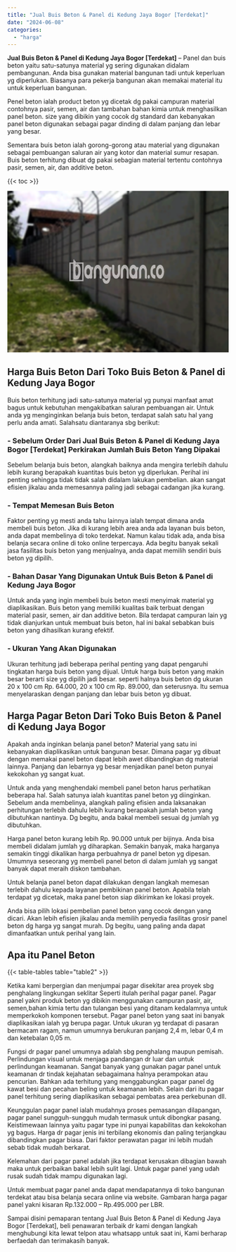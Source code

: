 ```yaml
---
title: "Jual Buis Beton & Panel di Kedung Jaya Bogor [Terdekat]"
date: "2024-06-08"
categories: 
  - "harga"
---
```


**Jual Buis Beton & Panel di Kedung Jaya Bogor \[Terdekat\]** – Panel dan buis beton yaitu satu-satunya material yg sering digunakan didalam pembangunan. Anda bisa gunakan material bangunan tadi untuk keperluan yg diperlukan. Biasanya para pekerja bangunan akan memakai material itu untuk keperluan bangunan.

Penel beton ialah product beton yg dicetak dg pakai campuran material contohnya pasir, semen, air dan tambahan bahan kimia untuk menghasilkan panel beton. size yang dibikin yang cocok dg standard dan kebanyakan panel beton digunakan sebagai pagar dinding di dalam panjang dan lebar yang besar.

Sementara buis beton ialah gorong-gorong atau material yang digunakan sebagai pembuangan saluran air yang kotor dan material sumur resapan. Buis beton terhitung dibuat dg pakai sebagian material tertentu contohnya pasir, semen, air, dan additive beton.

{{< toc >}}

![Jual Buis Beton & Panel di Kedung Jaya Bogor [Terdekat]](/images/jual-panel-buis-beton-murah-47.png)

## Harga Buis Beton Dari Toko Buis Beton & Panel di Kedung Jaya Bogor

Buis beton terhitung jadi satu-satunya material yg punyai manfaat amat bagus untuk kebutuhan mengakibatkan saluran pembuangan air. Untuk anda yg menginginkan belanja buis beton, terdapat salah satu hal yang perlu anda amati. Salahsatu diantaranya sbg berikut:

### \- Sebelum Order Dari Jual Buis Beton & Panel di Kedung Jaya Bogor \[Terdekat\] Perkirakan Jumlah Buis Beton Yang Dipakai

Sebelum belanja buis beton, alangkah baiknya anda mengira terlebih dahulu lebih kurang berapakah kuantitas buis beton yg diperlukan. Perihal ini penting sehingga tidak tidak salah didalam lakukan pembelian. akan sangat efisien jikalau anda memesannya paling jadi sebagai cadangan jika kurang.

### \- Tempat Memesan Buis Beton

Faktor penting yg mesti anda tahu lainnya ialah tempat dimana anda membeli buis beton. Jika di kurang lebih area anda ada layanan buis beton, anda dapat membelinya di toko terdekat. Namun kalau tidak ada, anda bisa belanja secara online di toko online terpercaya. Ada begitu banyak sekali jasa fasilitas buis beton yang menjualnya, anda dapat memilih sendiri buis beton yg dipilih.

### \- Bahan Dasar Yang Digunakan Untuk Buis Beton & Panel di Kedung Jaya Bogor

Untuk anda yang ingin membeli buis beton mesti menyimak material yg diaplikasikan. Buis beton yang memiliki kualitas baik terbuat dengan material pasir, semen, air dan additive beton. Bila terdapat campuran lain yg tidak dianjurkan untuk membuat buis beton, hal ini bakal sebabkan buis beton yang dihasilkan kurang efektif.

### \- Ukuran Yang Akan Digunakan

Ukuran terhitung jadi beberapa perihal penting yang dapat pengaruhi tingkatan harga buis beton yang dijual. Untuk harga buis beton yang makin besar berarti size yg dipilih jadi besar. seperti halnya buis beton dg ukuran 20 x 100 cm Rp. 64.000, 20 x 100 cm Rp. 89.000, dan seterusnya. Itu semua menyelaraskan dengan panjang dan lebar buis beton yg dibuat.

## Harga Pagar Beton Dari Toko Buis Beton & Panel di Kedung Jaya Bogor

Apakah anda inginkan belanja panel beton? Material yang satu ini kebanyakan diaplikasikan untuk bangunan besar. Dimana pagar yg dibuat dengan memakai panel beton dapat lebih awet dibandingkan dg material lainnya. Panjang dan lebarnya yg besar menjadikan panel beton punyai kekokohan yg sangat kuat.

Untuk anda yang menghendaki membeli panel beton harus perhatikan beberapa hal. Salah satunya ialah kuantitas panel beton yg diinginkan. Sebelum anda membelinya, alangkah paling efisien anda laksanakan perhitungan terlebih dahulu lebih kurang berapakah jumlah beton yang dibutuhkan nantinya. Dg begitu, anda bakal membeli sesuai dg jumlah yg dibutuhkan.

Harga panel beton kurang lebih Rp. 90.000 untuk per bijinya. Anda bisa membeli didalam jumlah yg diharapkan. Semakin banyak, maka harganya semakin tinggi dikalikan harga perbuahnya dr panel beton yg dipesan. Umumnya seseorang yg membeli panel beton di dalam jumlah yg sangat banyak dapat meraih diskon tambahan.

Untuk belanja panel beton dapat dilakukan dengan langkah memesan terlebih dahulu kepada layanan pembikinan panel beton. Apabila telah terdapat yg dicetak, maka panel beton siap dikirimkan ke lokasi proyek.

Anda bisa pilih lokasi pembelian panel beton yang cocok dengan yang dicari. Akan lebih efisien jikalau anda memilih penyedia fasilitas grosir panel beton dg harga yg sangat murah. Dg begitu, uang paling anda dapat dimanfaatkan untuk perihal yang lain.

## Apa itu Panel Beton

{{< table-tables table="table2" >}}

Ketika kami berpergian dan menjumpai pagar disekitar area proyek sbg penghalang lingkungan seklitar Seperti itulah perihal pagar panel. Pagar panel yakni produk beton yg dibikin menggunakan campuran pasir, air, semen,bahan kimia tertu dan tulangan besi yang ditanam kedalamnya untuk memperkokoh komponen tersebut. Pagar panel beton yang saat ini banyak diaplikasikan ialah yg berupa pagar. Untuk ukuran yg terdapat di pasaran bermacam ragam, namun umumnya berukuran panjang 2,4 m, lebar 0,4 m dan ketebalan 0,05 m.

Fungsi dr pagar panel umumnya adalah sbg penghalang maupun pemisah. Perlindungan visual untuk menjaga pandangan dr luar dan untuk perlindungan keamanan. Sangat banyak yang gunakan pagar panel untuk keamanan dr tindak kejahatan sebagaimana halnya perampokan atau pencurian. Bahkan ada terhitung yang menggabungkan pagar panel dg kawat besi dan pecahan beling untuk keamanan lebih. Selain dari itu pagar panel terhitung sering diaplikasikan sebagai pembatas area perkebunan dll.

Keunggulan pagar panel ialah mudahnya proses pemasangan dilapangan, pagar panel sungguh-sungguh mudah termasuk untuk dibongkar pasang. Keistimewaan lainnya yaitu pagar type ini punyai kapabilitas dan kekokohan yg bagus. Harga dr pagar jenis ini terbilang ekonomis dan paling terjangkau dibandingkan pagar biasa. Dari faktor perawatan pagar ini lebih mudah sebab tidak mudah berkarat.

Kelemahan dari pagar panel adalah jika terdapat kerusakan dibagian bawah maka untuk perbaikan bakal lebih sulit lagi. Untuk pagar panel yang udah rusak sudah tidak mampu digunakan lagi.

Untuk membuat pagar panel anda dapat mendapatannya di toko bangunan terdekat atau bisa belanja secara online via website. Gambaran harga pagar panel yakni kisaran Rp.132.000 – Rp.495.000 per LBR.

Sampai disini pemaparan tentang Jual Buis Beton & Panel di Kedung Jaya Bogor \[Terdekat\], beli penawaran terbaik dr kami dengan langkah menghubungi kita lewat telpon atau whatsapp untuk saat ini, Kami berharap berfaedah dan terimakasih banyak.
